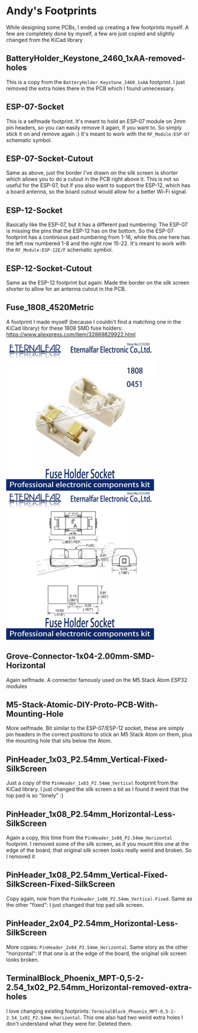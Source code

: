 # Andy's Footprints
While designing some PCBs, I ended up creating a few footprints myself. A few are completely done by myself, a few are just copied and slightly changed from the KiCad library

## BatteryHolder_Keystone_2460_1xAA-removed-holes
This is a copy from the `BatteryHolder_Keystone_2460_1xAA` footprint. I just removed the extra holes there in the PCB which I found unnecessary.

## ESP-07-Socket
This is a selfmade footprint. It's meant to hold an ESP-07 module on 2mm pin headers, so you can easily remove it again, if you want to. So simply stick it on and remove again :)
It's meant to work with the `RF_Module:ESP-07` schematic symbol.

## ESP-07-Socket-Cutout
Same as above, just the border I've drawn on the silk screen is shorter which allows you to do a cutout in the PCB right above it. This is not so useful for the ESP-07, but if you also want to support the ESP-12, which has a board antenna, so the board cutout would allow for a better Wi-Fi signal.

## ESP-12-Socket
Basically like the ESP-07, but it has a different pad numbering: The ESP-07 is missing the pins that the ESP-12 has on the bottom. So the ESP-07 footprint has a continious pad numbering from 1-16, while this one here has the left row numbered 1-8 and the right row 15-22.
It's meant to work with the `RF_Module:ESP-12E/F` schematic symbol.

## ESP-12-Socket-Cutout
Same as the ESP-12 footprint but again: Made the border on the silk screen shorter to allow for an antenna cutout in the PCB.

## Fuse_1808_4520Metric
A footprint I made myself (because I couldn't find a matching one in the KiCad library) for these 1808 SMD fuse holders: https://www.aliexpress.com/item/32869829922.html

![Fuse_1808_4520Metric](https://github.com/ezcGman/andys-footprints/blob/master/pictures/Fuse_1808_4520Metric.png?raw=true)
![Fuse_1808_4520Metric Outline](https://github.com/ezcGman/andys-footprints/blob/master/pictures/Fuse_1808_4520Metric-outline.png?raw=true)

## Grove-Connector-1x04-2.00mm-SMD-Horizontal
Again selfmade. A connector famously used on the M5 Stack Atom ESP32 modules

## M5-Stack-Atomic-DIY-Proto-PCB-With-Mounting-Hole
More selfmade. Bit similar to the ESP-07/ESP-12 socket, these are simply pin headers in the correct positions to stick an M5 Stack Atom on them, plus the mounting hole that sits below the Atom.

## PinHeader_1x03_P2.54mm_Vertical-Fixed-SilkScreen
Just a copy of the `PinHeader_1x03_P2.54mm_Vertical` footprint from the KiCad library. I just changed the silk screen a bit as I found it weird that the top pad is so "lonely" :)

## PinHeader_1x08_P2.54mm_Horizontal-Less-SilkScreen
Again a copy, this time from the `PinHeader_1x08_P2.54mm_Horizontal` footprint. I removed some of the silk screen, as if you mount this one at the edge of the board, that original silk screen looks really weird and broken. So I removed it

## PinHeader_1x08_P2.54mm_Vertical-Fixed-SilkScreen-Fixed-SilkScreen
Copy again, now from the `PinHeader_1x08_P2.54mm_Vertical-Fixed`. Same as the other "fixed": I just changed that top pad silk screen.

## PinHeader_2x04_P2.54mm_Horizontal-Less-SilkScreen
More copies: `PinHeader_2x04_P2.54mm_Horizontal`. Same story as the other "horizontal": If that one is at the edge of the board, the original silk screen looks broken.

## TerminalBlock_Phoenix_MPT-0,5-2-2.54_1x02_P2.54mm_Horizontal-removed-extra-holes
I love changing existing footprints: `TerminalBlock_Phoenix_MPT-0,5-2-2.54_1x02_P2.54mm_Horizontal`. This one also had two weird extra holes I don't understand what they were for: Deleted them.
